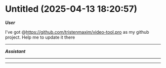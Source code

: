 <!-- Generated by SpecStory -->

# Untitled (2025-04-13 18:20:57)

_**User**_

I've got @https://github.com/tristenmaxim/video-tool.pro  as my github project. Help me to update it there

---

_**Assistant**_



---



---

